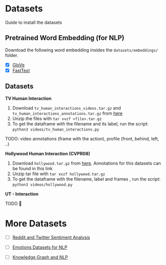 # Datasets

Guide to install the datasets

## Pretrained Word Embedding (for NLP)

Download the following word embedding insides the `datasets/embeddings/` folder. 

- [X] [GloVe](https://github.com/stanfordnlp/GloVe)
- [X] [FastText](https://fasttext.cc/docs/en/english-vectors.html)

## Datasets


**TV Human Interaction**

1. Download `tv_human_interactions_videos.tar.gz` and `tv_human_interactions_annotations.tar.gz` from [here](https://www.robots.ox.ac.uk/~alonso/tv_human_interactions.html)
2. Unzip the files with `tar xvzf <file>.tar.gz`
3. To get the dataframe with the filename and its label, run the script: `python3 videos/tv_human_interactions.py`

TODO: video annotations (frame with the action), profile (front, behind, left, ..)

**Hollywood Human Interaction (CVPR08)**

1. Download `hollywood.tar.gz` from [here](https://www.di.ens.fr/~laptev/download.html#actionclassification). Annotations for this datasets can be found in this link
2. Unzip tar file with `tar xvzf hollywood.tar.gz`
3. To get the dataframe with the filename, label and frames , run the script: `python3 videos/hollywood.py`

**UT - Interaction**


TODO



# More Datasets

- [ ] [Reddit and Twitter Sentiment Analysis](https://www.kaggle.com/datasets/cosmos98/twitter-and-reddit-sentimental-analysis-dataset?select=Twitter_Data.csv)
- [ ] [Emotions Datasets for NLP](https://www.kaggle.com/datasets/praveengovi/emotions-dataset-for-nlp?select=train.txt)
- [ ] [Knowledge Graph and NLP](https://www.kaggle.com/code/pavansanagapati/knowledge-graph-nlp-tutorial-bert-spacy-nltk)

